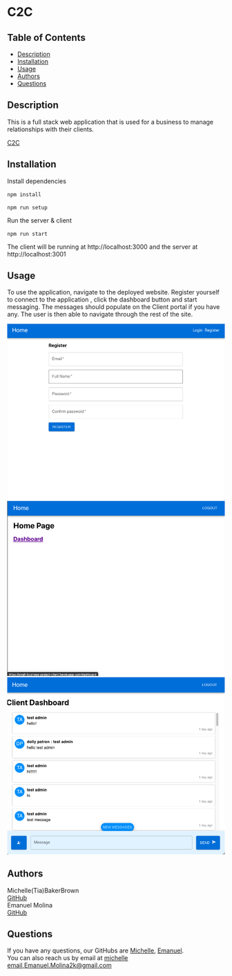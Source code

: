 # C2C

## Table of Contents
    
- [Description](#description)
- [Installation](#installation)
- [Usage](#usage)
- [Authors](#author)
- [Questions](#questions)
    

## Description

This is a full stack web application that is used for a business to manage relationships with their clients.

[C2C]()

## Installation

Install dependencies

```
npm install
```

```
npm run setup
```

Run the server & client

```
npm run start
```

The client will be running at http://localhost:3000 and the server at http://localhost:3001
## Usage
    
To use the application, navigate to the deployed website. Register yourself to connect to the application , click the dashboard button and start messaging. The messages should populate on the Client portal if you have any. The user is then able to navigate through the rest of the site.

![Register](./assets/Screen%20Shot%202023-06-12%20at%2011.28.04%20PM.png)  ![Dashboard](./assets/Screen%20Shot%202023-06-12%20at%2011.29.57%20PM.png) ![Client Portal](./assets/Screen%20Shot%202023-06-12%20at%2011.30.22%20PM.png)
    
    
## Authors

Michelle(Tia)BakerBrown  
[GitHub](https://github.com/michellebaker1129)      
Emanuel Molina  
[GitHub](https://github.com/AcquahLopid/)  

    
## Questions
If you have any questions, our GitHubs are [Michelle](hhttps://github.com/michellebaker1129), [Emanuel](https://github.com/AcquahLopid/).  
You can also reach us by email at [michelle email](),[Emanuel.Molina2k@gmail.com](Emanuel.Molina2k@gmail.com)  
